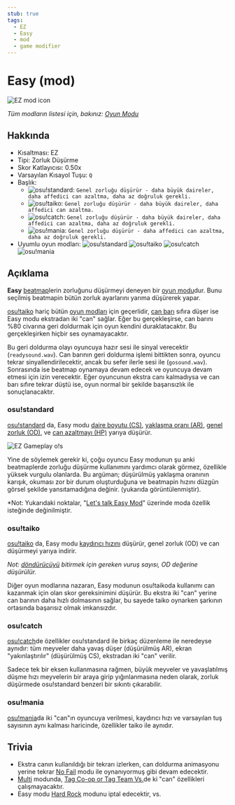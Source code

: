 ```yaml
---
stub: true
tags:
  - EZ
  - Easy
  - mod
  - game modifier
---
```


# Easy (mod)

![EZ mod icon](/wiki/shared/mods/EZ.png "Easy (EZ) mod icon")

*Tüm modların listesi için, bakınız: [Oyun Modu](/wiki/Game_modifier)*

## Hakkında

- Kısaltması: EZ
- Tipi: Zorluk Düşürme
- Skor Katlayıcısı: 0.50x
- Varsayılan Kısayol Tuşu: `Q`
- Başlık:
  - ![][o!s]: `Genel zorluğu düşürür - daha büyük daireler, daha affedici can azaltma, daha az doğruluk gerekli.`
  - ![][o!t]: `Genel zorluğu düşürür - daha büyük daireler, daha affedici can azaltma.`
  - ![][o!c]: `Genel zorluğu düşürür - daha büyük daireler, daha affedici can azaltma, daha az doğruluk gerekli.`
  - ![][o!m]: `Genel zorluğu düşürür - daha affedici can azaltma, daha az doğruluk gerekli.`
- Uyumlu oyun modları: ![][o!s] ![][o!t] ![][o!c] ![][o!m]

## Açıklama

 **Easy** [beatmap](/wiki/Beatmaps)lerin zorluğunu düşürmeyi deneyen bir [oyun modu](/wiki/Game_modifier)dur. Bunu seçilmiş beatmapin bütün zorluk ayarlarını yarıma düşürerek yapar.

[osu!taiko](/wiki/Game_mode/osu!taiko) hariç bütün [oyun modları](/wiki/Game_mode) için geçerlidir, [can barı](/wiki/Glossary#life-bar) sıfıra düşer ise Easy modu ekstradan iki "can" sağlar. Eğer bu gerçekleşirse, can barını %80 civarına geri doldurmak için oyun kendini duraklatacaktır. Bu gerçekleşirken hiçbir ses oynamayacaktır.

Bu geri doldurma olayı oyuncuya hazır sesi ile sinyal verecektir (`readysound.wav`). Can barının geri doldurma işlemi bittikten sonra, oyuncu tekrar sinyallendirilecektir, ancak bu sefer ilerle sesi ile (`gosound.wav`). Sonrasında ise beatmap oynamaya devam edecek ve oyuncuya devam etmesi için izin verecektir. Eğer oyuncunun ekstra canı kalmadıysa ve can barı sıfıre tekrar düştü ise, oyun normal bir şekilde başarısızlık ile sonuçlanacaktır.

### osu!standard

[osu!standard](wiki/Game_Modes/osu!) da, Easy modu [daire boyutu (CS)](/wiki/Beatmap_Editor/Song_Setup#circle-size), [yaklaşma oranı (AR)](/wiki/Beatmapping/Approach_rate), [genel zorluk (OD)](/wiki/Beatmap_Editor/Song_Setup#overall-difficulty), ve [can azaltmayı (HP)](/wiki/Beatmap_Editor/Song_Setup#hp-drain-rate) yarıya düşürür.

![EZ Gameplay o!s](img/GM_EZ2.jpg "osu!standard gameplay with the Easy mod enabled")

Yine de söylemek gerekir ki, çoğu oyuncu Easy modunun şu anki beatmaplerde zorluğu düşürme kullanımını yardımcı olarak görmez, özellikle yüksek vurgulu olanlarda. Bu argüman; düşürülmüş yaklaşma oranının karışık, okuması zor bir durum oluşturduğuna ve beatmapin hızını düzgün görsel şekilde yansıtamadığına değinir. (yukarıda görüntülenmiştir).

*Not: Yukarıdaki noktalar, "[Let's talk Easy Mod](https://osu.ppy.sh/community/forums/topics/56606)" üzerinde moda özellik isteğinde değinilmiştir.

### osu!taiko

[osu!taiko](/wiki/Game_mode/osu!taiko) da, Easy modu [kaydırıcı hızını](/wiki/Glossary#slider-velocity) düşürür, genel zorluk (OD) ve can düşürmeyi yarıya indirir.

*Not: [döndürücüyü](/wiki/Hit_object/Spinner) bitirmek için gereken vuruş sayısı, OD değerine düşürülür.*

Diğer oyun modlarına nazaran, Easy modunun osu!taikoda kullanımı can kazanmak için olan skor gereksinimini düşürür. Bu ekstra iki "can" yerine can barının daha hızlı dolmasının sağlar, bu sayede taiko oynarken şarkının ortasında başarısız olmak imkansızdır.

### osu!catch

[osu!catch](/wiki/Game_mode/osu!catch)de özellikler osu!standard ile birkaç düzenleme ile neredeyse aynıdır: tüm meyveler daha yavaş düşer (düşürülmüş AR), ekran "yakınlaştırılır" (düşürülmüş CS), ekstradan iki "can" verilir.

Sadece tek bir eksen kullanmasına rağmen, büyük meyveler ve yavaşlatılmış düşme hızı meyvelerin bir araya girip yığınlanmasına neden olarak, zorluk düşürmede osu!standard benzeri bir sıkıntı çıkarabilir.

<!-- image needed here -->

### osu!mania

[osu!mania](/wiki/Game_mode/osu!mania)da iki "can"ın oyuncuya verilmesi, kaydırıcı hızı ve varsayılan tuş sayısının aynı kalması haricinde, özellikler taiko ile aynıdır.

## Trivia

- Ekstra canın kullanıldığı bir tekrarı izlerken, can doldurma animasyonu yerine tekrar [No Fail](/wiki/Game_modifier/No_fail) modu ile oynanıyormuş gibi devam edecektir.
- [Multi](/wiki/Multi) modunda, [Tag Co-op or Tag Team Vs.](/wiki/Multi#tag-coop-tag-team-vs)de ki "can" özellikleri çalışmayacaktır.
- Easy modu [Hard Rock](/wiki/Game_modifier/Hard_Rock) modunu iptal edecektir, vs.

[o!s]: /wiki/shared/mode/osu.png "osu!standard"
[o!t]: /wiki/shared/mode/taiko.png "osu!taiko"
[o!c]: /wiki/shared/mode/catch.png "osu!catch"
[o!m]: /wiki/shared/mode/mania.png "osu!mania"
